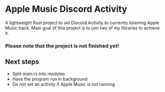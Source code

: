 # Apple Music Discord Activity
A lightweight Rust project to set Discord Activity to currently listening Apple Music track.
Main goal of this project is to join two of my libraries to achieve it.

### Please note that the project is not finished yet!


## Next steps
- Split main.rs into modules
- Have the program run in background
- Do not set an activity if Apple Music is not running

